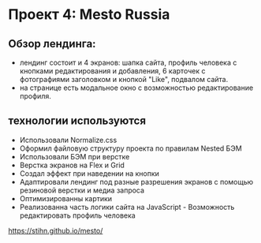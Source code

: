 # Проект 4: Mesto Russia

## Обзор лендинга:

* лендинг состоит и 4 экранов: шапка сайта, профиль человека с кнопками редактирования и добавления, 6 карточек с фотографиями заголовком и кнопкой "Like", подвалом сайта.
* на странице есть модальное окно с возможностью редактирование профиля.


## технологии используются

* Использовали Normalize.css
* Оформил файловую структуру проекта по правилам Nested БЭМ
* Использовали БЭМ при верстке
* Верстка экранов на Flex и Grid
* Создал эффект при наведении на кнопки
* Адаптировали лендинг под разные разрешения экранов с помощью резиновой верстки и медиа запроса
* Оптимизированны картики
* Реализованна часть логики сайта на JavaScript - Возможность редактировать профиль человека

https://stihn.github.io/mesto/
